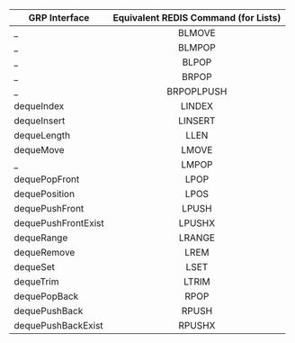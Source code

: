 

GRP Interface | Equivalent REDIS Command (for Lists)|
---|:---:
 _ | BLMOVE
 _ | BLMPOP
 _ | BLPOP
 _ | BRPOP
 _ | BRPOPLPUSH
 dequeIndex | LINDEX
 dequeInsert | LINSERT
 dequeLength | LLEN
 dequeMove | LMOVE
 _ | LMPOP
 dequePopFront | LPOP
 dequePosition | LPOS
 dequePushFront | LPUSH
 dequePushFrontExist | LPUSHX
 dequeRange | LRANGE
 dequeRemove | LREM
 dequeSet | LSET
 dequeTrim | LTRIM
 dequePopBack | RPOP
 dequePushBack | RPUSH
 dequePushBackExist | RPUSHX
